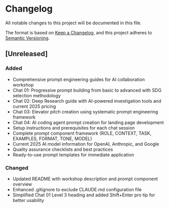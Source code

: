 # Changelog

All notable changes to this project will be documented in this file.

The format is based on [Keep a Changelog](https://keepachangelog.com/en/1.0.0/),
and this project adheres to [Semantic Versioning](https://semver.org/spec/v2.0.0.html).

## [Unreleased]

### Added

- Comprehensive prompt engineering guides for AI collaboration workshop
- Chat 01: Progressive prompt building from basic to advanced with SDG selection methodology
- Chat 02: Deep Research guide with AI-powered investigation tools and current 2025 pricing
- Chat 03: Elevator pitch creation using systematic prompt engineering framework
- Chat 04: AI coding agent prompt creation for landing page development
- Setup instructions and prerequisites for each chat session
- Complete prompt component framework (ROLE, CONTEXT, TASK, EXAMPLES, FORMAT, TONE, MODEL)
- Current 2025 AI model information for OpenAI, Anthropic, and Google
- Quality assurance checklists and best practices
- Ready-to-use prompt templates for immediate application

### Changed

- Updated README with workshop description and prompt component overview
- Enhanced .gitignore to exclude CLAUDE.md configuration file
- Simplified Chat 01 Level 3 heading and added Shift+Enter pro tip for better usability